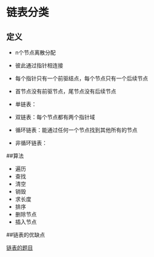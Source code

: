 # 链表分类

## 定义
- n个节点离散分配
- 彼此通过指针相连接
- 每个指针只有一个前驱结点，每个节点只有一个后续节点
- 首节点没有前驱节点，尾节点没有后续节点



- 单链表：
- 双链表：每个节点都有两个指针域
- 循环链表：能通过任何一个节点找到其他所有的节点
- 非循环链表：

##算法

- 遍历
- 查找
- 清空
- 销毁
- 求长度
- 排序
- 删除节点
- 插入节点

##链表的优缺点

[链表的题目](http://blog.csdn.net/wu_george/article/details/20793929 "参考")